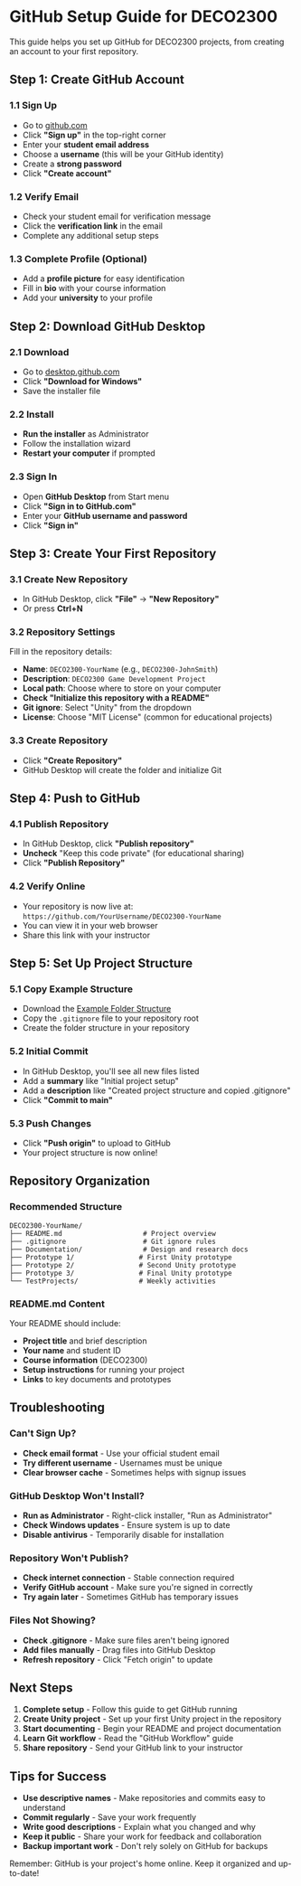 # GitHub Setup Guide for DECO2300

This guide helps you set up GitHub for DECO2300 projects, from creating an account to your first repository.

## Step 1: Create GitHub Account

### 1.1 Sign Up
- Go to [github.com](https://github.com)
- Click **"Sign up"** in the top-right corner
- Enter your **student email address**
- Choose a **username** (this will be your GitHub identity)
- Create a **strong password**
- Click **"Create account"**

### 1.2 Verify Email
- Check your student email for verification message
- Click the **verification link** in the email
- Complete any additional setup steps

### 1.3 Complete Profile (Optional)
- Add a **profile picture** for easy identification
- Fill in **bio** with your course information
- Add your **university** to your profile

## Step 2: Download GitHub Desktop

### 2.1 Download
- Go to [desktop.github.com](https://desktop.github.com)
- Click **"Download for Windows"**
- Save the installer file

### 2.2 Install
- **Run the installer** as Administrator
- Follow the installation wizard
- **Restart your computer** if prompted

### 2.3 Sign In
- Open **GitHub Desktop** from Start menu
- Click **"Sign in to GitHub.com"**
- Enter your **GitHub username and password**
- Click **"Sign in"**

## Step 3: Create Your First Repository

### 3.1 Create New Repository
- In GitHub Desktop, click **"File"** → **"New Repository"**
- Or press **Ctrl+N**

### 3.2 Repository Settings
Fill in the repository details:
- **Name**: `DECO2300-YourName` (e.g., `DECO2300-JohnSmith`)
- **Description**: `DECO2300 Game Development Project`
- **Local path**: Choose where to store on your computer
- **Check "Initialize this repository with a README"**
- **Git ignore**: Select "Unity" from the dropdown
- **License**: Choose "MIT License" (common for educational projects)

### 3.3 Create Repository
- Click **"Create Repository"**
- GitHub Desktop will create the folder and initialize Git

## Step 4: Push to GitHub

### 4.1 Publish Repository
- In GitHub Desktop, click **"Publish repository"**
- **Uncheck** "Keep this code private" (for educational sharing)
- Click **"Publish Repository"**

### 4.2 Verify Online
- Your repository is now live at: `https://github.com/YourUsername/DECO2300-YourName`
- You can view it in your web browser
- Share this link with your instructor

## Step 5: Set Up Project Structure

### 5.1 Copy Example Structure
- Download the [Example Folder Structure](https://github.com/DECO2300-course/ExampleFolderStructure)
- Copy the `.gitignore` file to your repository root
- Create the folder structure in your repository

### 5.2 Initial Commit
- In GitHub Desktop, you'll see all new files listed
- Add a **summary** like "Initial project setup"
- Add a **description** like "Created project structure and copied .gitignore"
- Click **"Commit to main"**

### 5.3 Push Changes
- Click **"Push origin"** to upload to GitHub
- Your project structure is now online!

## Repository Organization

### Recommended Structure
```
DECO2300-YourName/
├── README.md                    # Project overview
├── .gitignore                   # Git ignore rules
├── Documentation/               # Design and research docs
├── Prototype 1/                # First Unity prototype
├── Prototype 2/                # Second Unity prototype
├── Prototype 3/                # Final Unity prototype
└── TestProjects/               # Weekly activities
```

### README.md Content
Your README should include:
- **Project title** and brief description
- **Your name** and student ID
- **Course information** (DECO2300)
- **Setup instructions** for running your project
- **Links** to key documents and prototypes

## Troubleshooting

### Can't Sign Up?
- **Check email format** - Use your official student email
- **Try different username** - Usernames must be unique
- **Clear browser cache** - Sometimes helps with signup issues

### GitHub Desktop Won't Install?
- **Run as Administrator** - Right-click installer, "Run as Administrator"
- **Check Windows updates** - Ensure system is up to date
- **Disable antivirus** - Temporarily disable for installation

### Repository Won't Publish?
- **Check internet connection** - Stable connection required
- **Verify GitHub account** - Make sure you're signed in correctly
- **Try again later** - Sometimes GitHub has temporary issues

### Files Not Showing?
- **Check .gitignore** - Make sure files aren't being ignored
- **Add files manually** - Drag files into GitHub Desktop
- **Refresh repository** - Click "Fetch origin" to update

## Next Steps

1. **Complete setup** - Follow this guide to get GitHub running
2. **Create Unity project** - Set up your first Unity project in the repository
3. **Start documenting** - Begin your README and project documentation
4. **Learn Git workflow** - Read the "GitHub Workflow" guide
5. **Share repository** - Send your GitHub link to your instructor

## Tips for Success

- **Use descriptive names** - Make repositories and commits easy to understand
- **Commit regularly** - Save your work frequently
- **Write good descriptions** - Explain what you changed and why
- **Keep it public** - Share your work for feedback and collaboration
- **Backup important work** - Don't rely solely on GitHub for backups

Remember: GitHub is your project's home online. Keep it organized and up-to-date!

